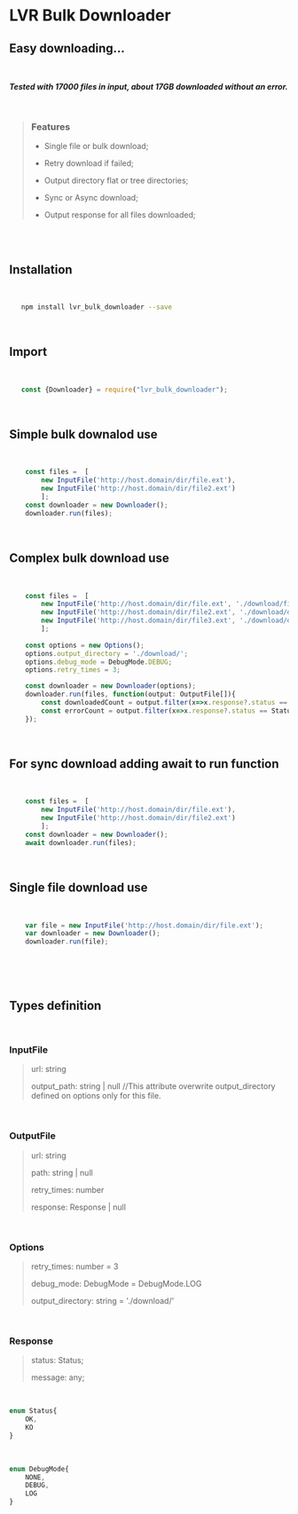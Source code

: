 # LVR Bulk Downloader

## Easy downloading...

<br>

***Tested with 17000 files in input, about 17GB downloaded without an error.***

<br>

> ### Features
>
> - Single file or bulk download;
>
> - Retry download if failed;
>
> - Output directory flat or tree directories;
>
> - Sync or Async download;
>
> - Output response for all files downloaded;
<br>

<br>

## Installation

<br>

```bash
   npm install lvr_bulk_downloader --save
```

<br>

## Import

<br>

```typescript
   const {Downloader} = require("lvr_bulk_downloader");
```

<br>

## Simple bulk downalod use

<br>

```typescript
    const files =  [ 
        new InputFile('http://host.domain/dir/file.ext'), 
        new InputFile('http://host.domain/dir/file2.ext')
        ];
    const downloader = new Downloader();
    downloader.run(files);
```

<br>

## Complex bulk download use

<br>

```typescript
    const files =  [ 
        new InputFile('http://host.domain/dir/file.ext', './download/file.ext'), 
        new InputFile('http://host.domain/dir/file2.ext', './download/dir/file2.ext'), 
        new InputFile('http://host.domain/dir/file3.ext', './download/dir/file3.ext')
        ];
    
    const options = new Options();
    options.output_directory = './download/';
    options.debug_mode = DebugMode.DEBUG;
    options.retry_times = 3;

    const downloader = new Downloader(options);
    downloader.run(files, function(output: OutputFile[]){
        const downloadedCount = output.filter(x=>x.response?.status == Status.OK).length;
        const errorCount = output.filter(x=>x.response?.status == Status.KO).length;
    });
```

<br>

## For sync download adding await to run function

<br>

```typescript
    const files =  [ 
        new InputFile('http://host.domain/dir/file.ext'), 
        new InputFile('http://host.domain/dir/file2.ext')
        ];
    const downloader = new Downloader();
    await downloader.run(files);
```

<br>

## Single file download use

<br>

```typescript
    var file = new InputFile('http://host.domain/dir/file.ext');
    var downloader = new Downloader();
    downloader.run(file);
```

<br>
<br>
<br>

## Types definition

<br>

### InputFile

> url: string
>
> output_path: string | null    //This attribute overwrite output_directory defined on options only for this file. 
>

<br>

### OutputFile

> url: string
>
> path: string | null
>
> retry_times: number
>
> response: Response | null
>

<br>

### Options

> retry_times: number = 3
>
> debug_mode: DebugMode = DebugMode.LOG
>
> output_directory: string = './download/'
>

<br>


### Response

> status: Status;
>
> message: any;
>

<br>

```typescript
enum Status{
    OK,
    KO
}
```


<br>

```typescript
enum DebugMode{
    NONE,
    DEBUG,
    LOG
}
```
